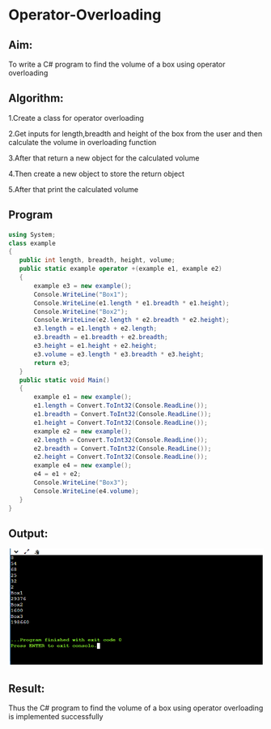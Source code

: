 # Operator-Overloading

## Aim:
 To write a C# program to find the volume of a box using operator overloading
 
 ## Algorithm:
1.Create a class for operator overloading

2.Get inputs for length,breadth and height of the box from the user and then calculate the volume in overloading function

3.After that return a new object for the calculated volume

4.Then create a new object to store the return object

5.After that print the calculated volume
 
 
 ## Program
 ```c#
using System;
class example
{
    public int length, breadth, height, volume;
    public static example operator +(example e1, example e2)
    {
        example e3 = new example();
        Console.WriteLine("Box1");
        Console.WriteLine(e1.length * e1.breadth * e1.height);
        Console.WriteLine("Box2");
        Console.WriteLine(e2.length * e2.breadth * e2.height);
        e3.length = e1.length + e2.length;
        e3.breadth = e1.breadth + e2.breadth;
        e3.height = e1.height + e2.height;
        e3.volume = e3.length * e3.breadth * e3.height;
        return e3;
    }
    public static void Main()
    {
        example e1 = new example();
        e1.length = Convert.ToInt32(Console.ReadLine());
        e1.breadth = Convert.ToInt32(Console.ReadLine());
        e1.height = Convert.ToInt32(Console.ReadLine());
        example e2 = new example();
        e2.length = Convert.ToInt32(Console.ReadLine());
        e2.breadth = Convert.ToInt32(Console.ReadLine());
        e2.height = Convert.ToInt32(Console.ReadLine());
        example e4 = new example();
        e4 = e1 + e2;
        Console.WriteLine("Box3");
        Console.WriteLine(e4.volume);
    }
}
 ```
 ## Output:
 
 ![image](https://github.com/veerapallijanith/Operator-Overloading/blob/main/ann.png)

 
 ## Result:
Thus the C# program to find the volume of a box using operator overloading is implemented successfully
